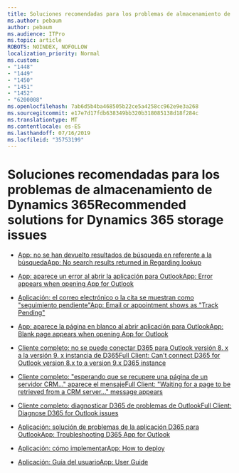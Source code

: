 ```yaml
---
title: Soluciones recomendadas para los problemas de almacenamiento de Dynamics 365
ms.author: pebaum
author: pebaum
ms.audience: ITPro
ms.topic: article
ROBOTS: NOINDEX, NOFOLLOW
localization_priority: Normal
ms.custom:
- "1448"
- "1449"
- "1450"
- "1451"
- "1452"
- "6200008"
ms.openlocfilehash: 7ab6d5b4ba468505b22ce5a4258cc962e9e3a268
ms.sourcegitcommit: e17e7d17fdb638349bb320b318085138d18f284c
ms.translationtype: MT
ms.contentlocale: es-ES
ms.lasthandoff: 07/16/2019
ms.locfileid: "35753199"
---
```

# <a name="recommended-solutions-for-dynamics-365-storage-issues"></a><span data-ttu-id="27e17-102">Soluciones recomendadas para los problemas de almacenamiento de Dynamics 365</span><span class="sxs-lookup"><span data-stu-id="27e17-102">Recommended solutions for Dynamics 365 storage issues</span></span>

* [<span data-ttu-id="27e17-103">App: no se han devuelto resultados de búsqueda en referente a la búsqueda</span><span class="sxs-lookup"><span data-stu-id="27e17-103">App: No search results returned in Regarding lookup</span></span>](https://support.microsoft.com/help/4489111)

* [<span data-ttu-id="27e17-104">App: aparece un error al abrir la aplicación para Outlook</span><span class="sxs-lookup"><span data-stu-id="27e17-104">App: Error appears when opening App for Outlook</span></span>](https://go.microsoft.com/fwlink/p/?linkid=2007021)

* [<span data-ttu-id="27e17-105">Aplicación: el correo electrónico o la cita se muestran como "seguimiento pendiente"</span><span class="sxs-lookup"><span data-stu-id="27e17-105">App: Email or appointment shows as "Track Pending"</span></span>](https://go.microsoft.com/fwlink/p/?linkid=2007022)

* [<span data-ttu-id="27e17-106">App: aparece la página en blanco al abrir aplicación para Outlook</span><span class="sxs-lookup"><span data-stu-id="27e17-106">App: Blank page appears when opening App for Outlook</span></span>](https://go.microsoft.com/fwlink/p/?linkid=2007128)

* [<span data-ttu-id="27e17-107">Cliente completo: no se puede conectar D365 para Outlook versión 8. x a la versión 9. x instancia de D365</span><span class="sxs-lookup"><span data-stu-id="27e17-107">Full Client: Can't connect D365 for Outlook version 8.x to a version 9.x D365 instance</span></span>](https://go.microsoft.com/fwlink/p/?linkid=2007023)

* [<span data-ttu-id="27e17-108">Cliente completo: "esperando que se recupere una página de un servidor CRM..." aparece el mensaje</span><span class="sxs-lookup"><span data-stu-id="27e17-108">Full Client: "Waiting for a page to be retrieved from a CRM server..." message appears</span></span>](https://go.microsoft.com/fwlink/p/?linkid=2007129)

* [<span data-ttu-id="27e17-109">Cliente completo: diagnosticar D365 de problemas de Outlook</span><span class="sxs-lookup"><span data-stu-id="27e17-109">Full Client: Diagnose D365 for Outlook issues</span></span>](https://go.microsoft.com/fwlink/p/?linkid=2007024)

* [<span data-ttu-id="27e17-110">Aplicación: solución de problemas de la aplicación D365 para Outlook</span><span class="sxs-lookup"><span data-stu-id="27e17-110">App: Troubleshooting D365 App for Outlook</span></span>](https://go.microsoft.com/fwlink/p/?linkid=2007025)

* [<span data-ttu-id="27e17-111">Aplicación: cómo implementar</span><span class="sxs-lookup"><span data-stu-id="27e17-111">App: How to deploy</span></span>](https://go.microsoft.com/fwlink/p/?linkid=857071)

* [<span data-ttu-id="27e17-112">Aplicación: Guía del usuario</span><span class="sxs-lookup"><span data-stu-id="27e17-112">App: User Guide</span></span>](https://go.microsoft.com/fwlink/p/?linkid=857091)
